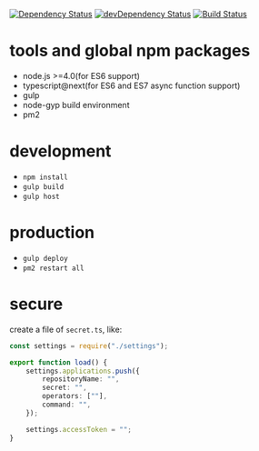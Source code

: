 [![Dependency Status](https://david-dm.org/plantain-00/deploy-robot.svg)](https://david-dm.org/plantain-00/deploy-robot)
[![devDependency Status](https://david-dm.org/plantain-00/deploy-robot/dev-status.svg)](https://david-dm.org/plantain-00/deploy-robot#info=devDependencies)
[![Build Status](https://travis-ci.org/plantain-00/deploy-robot.svg?branch=master)](https://travis-ci.org/plantain-00/deploy-robot)

# tools and global npm packages

+ node.js >=4.0(for ES6 support)
+ typescript@next(for ES6 and ES7 async function support)
+ gulp
+ node-gyp build environment
+ pm2

# development

+ `npm install`
+ `gulp build`
+ `gulp host`

# production

+ `gulp deploy`
+ `pm2 restart all`

# secure

create a file of `secret.ts`, like:

```typescript
const settings = require("./settings");

export function load() {
    settings.applications.push({
        repositoryName: "",
        secret: "",
        operators: [""],
        command: "",
    });

    settings.accessToken = "";
}
```
